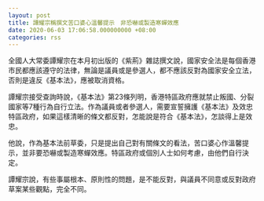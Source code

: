 ```yaml
---
layout: post
title: 譚耀宗稱撰文苦口婆心溫馨提示　非恐嚇或製造寒蟬效應
date: 2020-06-03 17:06:58.000000000 +08:00
categories: rss
---
```


全國人大常委譚耀宗在本月初出版的《紫荊》雜誌撰文說，國家安全法是每個香港市民都應該遵守的法律，無論是議員或是參選人，都不應該反對為國家安全立法，否則是違反《基本法》，應被取消資格。

譚耀宗接受查詢時說，《基本法》第23條列明，香港特區政府應就禁止叛國、分裂國家等7種行為自行立法。作為議員或者參選人，需要宣誓擁護《基本法》及效忠特區政府，如果這樣清晰的條文都反對，怎能說是符合《基本法》，怎談得上是效忠。

他說，作為基本法前草委，只是提出自己對有關條文的看法，苦口婆心作溫馨提示，並非要恐嚇或製造寒蟬效應。特區政府或個別人士如何考慮，由他們自行決定。

譚耀宗說，有些事屬根本、原則性的問題，是不能反對，與議員不同意或反對政府草案某些觀點，完全不同。
